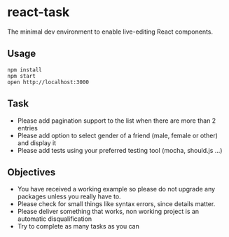 # react-task

The minimal dev environment to enable live-editing React components.

## Usage

```
npm install
npm start
open http://localhost:3000
```

## Task

- Please add pagination support to the list when there are more than 2 entries
- Please add option to select gender of a friend (male, female or other) and display it
- Please add tests using your preferred testing tool (mocha, should.js ...)

## Objectives

- You have received a working example so please do not upgrade any packages unless you really have to.
- Please check for small things like syntax errors, since details matter.
- Please deliver something that works, non working project is an automatic disqualification
- Try to complete as many tasks as you can
